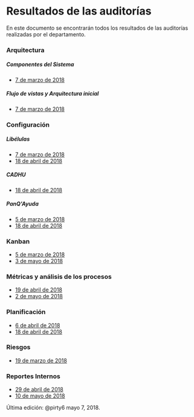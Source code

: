# Resultados de las auditorías
En este documento se encontrarán todos los resultados de las auditorías realizadas por el departamento.

### Arquitectura
##### Componentes del Sistema
* [7 de marzo de 2018](https://github.com/CaveLabs-1/Wiki/blob/master/Auditorias/Arquitectura/Componentes%20del%20Sistema/Auditoria%20Componentes%20del%20Sistema%207%20marzo%202018.csv)

##### Flujo de vistas y Arquitectura inicial
* [7 de marzo de 2018](https://github.com/CaveLabs-1/Wiki/blob/master/Auditorias/Arquitectura/Flujo%20de%20Vistas/Auditoria%20Flujo%20de%20vistas%207%20marzo%202018.csv)


### Configuración
##### Libélulas
* [7 de marzo de 2018](https://github.com/CaveLabs-1/Wiki/blob/master/Auditorias/Configuracion/Libelulas/Auditoria%20Configuracion%20Libelulas%207%20marzo%202018.csv)
* [18 de abril de 2018](https://github.com/CaveLabs-1/Wiki/blob/master/Auditorias/Configuracion/Libelulas/Auditoria%20Configuracion%20Libelulas%2018%20abril%202018.csv)

##### CADHU
* [18 de abril de 2018](https://github.com/CaveLabs-1/Wiki/blob/master/Auditorias/Configuracion/CADHU/Auditoria%20Configuracion%20CADHU%2018%20abril%202018.csv)

##### PanQ'Ayuda
* [5 de marzo de 2018](https://github.com/CaveLabs-1/Wiki/blob/master/Auditorias/Configuracion/PanQAyuda/Auditoria%20Configuracion%20PanQAyuda%205%20de%20marzo%202018.csv)
* [18 de abril de 2018](https://github.com/CaveLabs-1/Wiki/blob/master/Auditorias/Configuracion/PanQAyuda/Auditoria%20Configuracion%20PanQAyuda%2018%20abril%202018.csv)

### Kanban
* [5 de marzo de 2018](https://github.com/CaveLabs-1/Wiki/blob/master/Auditorias/Kanban/Auditoria%20Kanban%205%20de%20marzo%202018.csv)
* [3 de mayo de 2018](https://github.com/CaveLabs-1/Wiki/blob/master/Auditorias/Kanban/Auditoria%20Kanban%203%20de%20mayo%202018.csv)


### Métricas y análisis de los procesos
* [19 de abril de 2018](https://github.com/CaveLabs-1/Wiki/blob/master/Auditorias/Metricas/Auditoria%20Metricas%2019%20abril%202018.csv)
* [2 de mayo de 2018](https://github.com/CaveLabs-1/Wiki/blob/master/Auditorias/Metricas/Auditoria%20Metricas%202%20mayo%202018.csv)



### Planificación
* [6 de abril de 2018](https://github.com/CaveLabs-1/Wiki/blob/master/Auditorias/Planificacion/Auditoria%20Planificacion%206%20abril%202018.pdf)
* [18 de abril de 2018](https://github.com/CaveLabs-1/Wiki/blob/master/Auditorias/Planificacion/Auditoria%20Planificacion%2018%20abril%202018.pdf)

### Riesgos
* [19 de marzo de 2018](https://github.com/CaveLabs-1/Wiki/blob/master/Auditorias/Riesgos/Auditoria%20Riesgos%2019%20marzo%202018.csv)

### Reportes Internos
* [29 de abril de 2018](https://github.com/CaveLabs-1/Wiki/blob/master/Auditorias/ReportesInternos/Auditorias_Internas_Abril_29_2018.pdf)
* [10 de mayo de 2018](https://github.com/CaveLabs-1/Wiki/blob/master/Auditorias/ReportesInternos/Auditorias_Internas_Mayo_10_2018.pdf)

Última edición: @pirty6 mayo 7, 2018.
